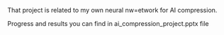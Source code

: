 That project is related to my own neural nw=etwork for AI compression.

Progress and results you can find in ai_compression_project.pptx file
